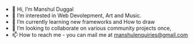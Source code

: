 - 👋 Hi, I’m Manshul Duggal
- 👀 I’m interested in Web Devolepment, Art and Music.
- 🌱 I’m currently learning new frameworks and How to draw
- 💞️ I’m looking to collaborate on various community projects once,
- 📫 How to reach me - you can mail me at manshulenquiries@gmail.com

<!---
onlygodwilljudgeme/onlygodwilljudgeme is a ✨ special ✨ repository because its `README.md` (this file) appears on your GitHub profile.
You can click the Preview link to take a look at your changes.
--->
